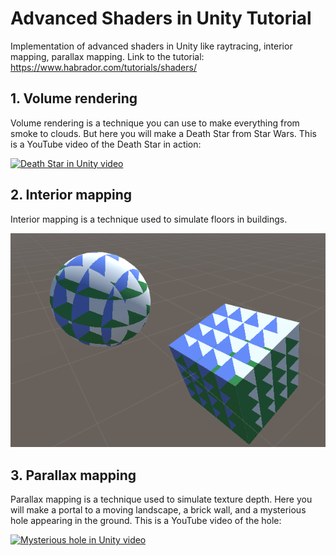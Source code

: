 # Advanced Shaders in Unity Tutorial

Implementation of advanced shaders in Unity like raytracing, interior mapping, parallax mapping. Link to the tutorial: https://www.habrador.com/tutorials/shaders/


## 1. Volume rendering

Volume rendering is a technique you can use to make everything from smoke to clouds. But here you will make a Death Star from Star Wars. This is a YouTube video of the Death Star in action:

[![Death Star in Unity video](http://img.youtube.com/vi/_MgfKdxa6lE/0.jpg)](http://www.youtube.com/watch?v=_MgfKdxa6lE "Death Star in Unity video")

## 2. Interior mapping

Interior mapping is a technique used to simulate floors in buildings.

![Interior mapping](/_media/interior-mapping.png?raw=true)


## 3. Parallax mapping

Parallax mapping is a technique used to simulate texture depth. Here you will make a portal to a moving landscape, a brick wall, and a mysterious hole appearing in the ground. This is a YouTube video of the hole:

[![Mysterious hole in Unity video](http://img.youtube.com/vi/nvok7temQuI/0.jpg)](http://www.youtube.com/watch?v=nvok7temQuI "Mysterious hole in Unity video")
